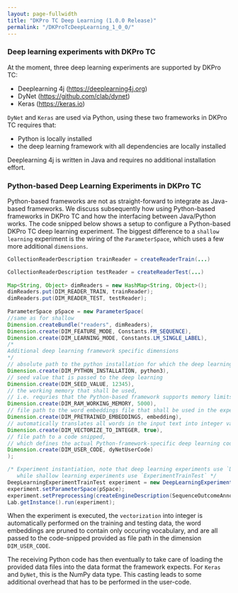 ```yaml
---
layout: page-fullwidth
title: "DKPro TC Deep Learning (1.0.0 Release)"
permalink: "/DKProTcDeepLearning_1_0_0/"
---
```


### Deep learning experiments with DKPro TC
At the moment, three deep learning experiments are supported by DKPro TC:

* Deeplearning 4j (https://deeplearning4j.org)
* DyNet (https://github.com/clab/dynet)
* Keras (https://keras.io)

`DyNet` and `Keras` are used via Python, using these two frameworks in DKPro TC requires that:
* Python is locally installed
* the deep learning framework with all dependencies are locally installed

Deeplearning 4j is written in Java and requires no additional installation effort.


### Python-based Deep Learning Experiments in DKPro TC
Python-based frameworks are not as straight-forward to integrate as Java-based frameworks. We discuss subsequently how using Python-based frameworks in DKPro TC and how the interfacing between Java/Python works.
The code snipped below shows a setup to configure a Python-based DKPro TC deep learning experiment. The biggest difference to a `shallow learning` experiment is the wiring of the `ParameterSpace`, which uses a few more additional `dimensions`.

```java
CollectionReaderDescription trainReader = createReaderTrain(...)

CollectionReaderDescription testReader = createReaderTest(...)		
	
Map<String, Object> dimReaders = new HashMap<String, Object>();
dimReaders.put(DIM_READER_TRAIN, trainReader);
dimReaders.put(DIM_READER_TEST, testReader);
		
ParameterSpace pSpace = new ParameterSpace(
//same as for shallow 
Dimension.createBundle("readers", dimReaders), 
Dimension.create(DIM_FEATURE_MODE, Constants.FM_SEQUENCE),
Dimension.create(DIM_LEARNING_MODE, Constants.LM_SINGLE_LABEL), 
/*
Additional deep learning framework specific dimensions
*/
// absolute path to the python installation for which the deep learning framework is installed
Dimension.create(DIM_PYTHON_INSTALLATION, python3),
// seed value that is passed to the deep learning 
Dimension.create(DIM_SEED_VALUE, 12345),
// the working memory that shall be used, 
// i.e. requries that the Python-based framework supports memory limits
Dimension.create(DIM_RAM_WORKING_MEMORY, 5000), 
// file path to the word embeddings file that shall be used in the experiment        
Dimension.create(DIM_PRETRAINED_EMBEDDINGS, embedding),
// automatically translates all words in the input text into integer values and stores a mapping
Dimension.create(DIM_VECTORIZE_TO_INTEGER, true), 
// file path to a code snipped,
// which defines the actual Python-framework-specific deep learning code
Dimension.create(DIM_USER_CODE, dyNetUserCode)
);

/* Experiment instantiation, note that deep learning experiments use `DeepLearningExperimentTrainTest` 
   while shallow learning experiments use `ExperimentTrainTest` */
DeepLearningExperimentTrainTest experiment = new DeepLearningExperimentTrainTest("Experiment", DynetAdapter.class);
experiment.setParameterSpace(pSpace);
experiment.setPreprocessing(createEngineDescription(SequenceOutcomeAnnotator.class));
Lab.getInstance().run(experiment);
```

When the experiment is executed, the `vectorization` into integer is automatically performed on the training and testing data, the word embeddings are pruned to contain only occuring vocabulary, and are all passed to the code-snipped provided as file path in the dimension `DIM_USER_CODE`.

The receiving Python code has then eventually to take care of loading the provided data files into the data format the framework expects. For `Keras` and `DyNet`, this is the NumPy data type. This casting leads to some additional overhead that has to be performed in the user-code.
